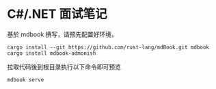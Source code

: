 # C#/.NET 面试笔记

基於 mdbook 撰写，请预先配置好环境，
```
cargo install --git https://github.com/rust-lang/mdBook.git mdbook
cargo install mdbook-admonish
```

拉取代码後到根目录执行以下命令即可预览
```
mdbook serve
```
